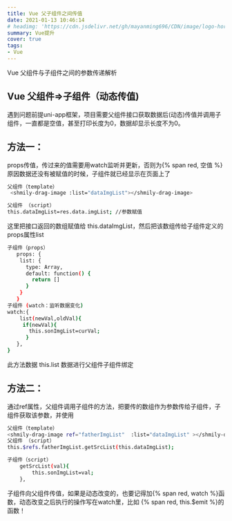 ```yaml
---
title: Vue 父子组件之间传值
date: 2021-01-13 10:46:14
# headimg: 'https://cdn.jsdelivr.net/gh/mayanming696/CDN/image/logo-horizontal.svg'
summary: Vue提升
cover: true
tags:
- Vue
---
```


Vue 父组件与子组件之间的参数传递解析
<!-- more -->

## Vue 父组件=>子组件（动态传值)

遇到问题前提uni-app框架，项目需要父组件接口获取数据后(动态)传值并调用子组件，一直都是空值，甚至打印长度为0，数据却显示长度不为0。

## 方法一：
props传值，传过来的值需要用watch监听并更新，否则为{% span red, 空值 %}
原因数据还没有被赋值的时候，子组件就已经显示在页面上了

``` bash
父组件（template）
 <shmily-drag-image :list="dataImgList"></shmily-drag-image>

父组件 （script）
this.dataImgList=res.data.imgList; //参数赋值
``` 

这里把接口返回的数组赋值给
this.dataImgList，然后把该数组传给子组件定义的props属性list

``` bash
子组件（props）
   props: {
    list: {
      type: Array,
      default: function() {
        return []
      }
    }
   }
子组件 (watch：监听数据变化)
watch:{
    list(newVal,oldVal){
     if(newVal){
       this.sonImgList=curVal;
      }
   },
}
``` 

此方法数据 this.list 数据进行父组件子组件绑定

## 方法二：
通过ref属性，父组件调用子组件的方法，把要传的数组作为参数传给子组件，子组件获取该参数，并使用

``` bash
父组件（template）
<shmily-drag-image ref="fatherImgList"  :list="dataImgList" ></shmily-drag-image>
父组件 （script）
this.$refs.fatherImgList.getSrcList(this.dataImgList); 
``` 

``` bash
子组件（script）
	getSrcList(val){
        this.sonImgList=val;
	},
``` 

子组件向父组件传值，如果是动态改变的，也要记得加{% span red, watch %}函数，动态改变之后执行的操作写在watch里，比如 {% span red, this.$emit %}的函数！



